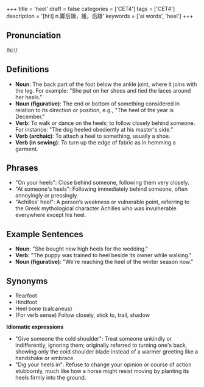 +++
title = 'heel'
draft = false
categories = ['CET4']
tags = ['CET4']
description = '[hiːl] n.脚后跟，踵，后跟'
keywords = ['ai words', 'heel']
+++

## Pronunciation
/hiːl/

## Definitions
- **Noun**: The back part of the foot below the ankle joint, where it joins with the leg. For example: "She put on her shoes and tied the laces around her heels."
- **Noun (figurative)**: The end or bottom of something considered in relation to its direction or position, e.g., "The heel of the year is December."
- **Verb**: To walk or dance on the heels; to follow closely behind someone. For instance: "The dog heeled obediently at his master's side."
- **Verb (archaic)**: To attach a heel to something, usually a shoe.
- **Verb (in sewing)**: To turn up the edge of fabric as in hemming a garment.
  
## Phrases
- "On your heels": Close behind someone, following them very closely.
- "At someone's heels": Following immediately behind someone, often annoyingly or pressingly.
- "Achilles' heel": A person’s weakness or vulnerable point, referring to the Greek mythological character Achilles who was invulnerable everywhere except his heel.
  
## Example Sentences
- **Noun**: "She bought new high heels for the wedding."
- **Verb**: "The puppy was trained to heel beside its owner while walking."
- **Noun (figurative)**: "We're reaching the heel of the winter season now."
  
## Synonyms
- Rearfoot
- Hindfoot
- Heel bone (calcaneus)
- (For verb sense) Follow closely, stick to, trail, shadow

**Idiomatic expressions**
- "Give someone the cold shoulder": Treat someone unkindly or indifferently, ignoring them; originally referred to turning one's back, showing only the cold shoulder blade instead of a warmer greeting like a handshake or embrace.
- "Dig your heels in": Refuse to change your opinion or course of action stubbornly, much like how a horse might resist moving by planting its heels firmly into the ground.
